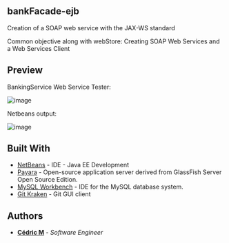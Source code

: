 ## bankFacade-ejb

Creation of a SOAP web service with the JAX-WS standard 

Common objective along with webStore: Creating SOAP Web Services and a Web Services Client

## Preview

BankingService Web Service Tester:

![image](https://user-images.githubusercontent.com/19567048/58082552-84472f00-7bb7-11e9-9fc3-584c0864c370.png)

Netbeans output:

![image](https://user-images.githubusercontent.com/19567048/58082599-9e810d00-7bb7-11e9-87f8-89e1b1c1a020.png)



## Built With

* [NetBeans](https://netbeans.org/) - IDE - Java EE Development
* [Payara](https://www.payara.fish/) - Open-source application server derived from GlassFish Server Open Source Edition.
* [MySQL Workbench](https://www.mysql.com/products/workbench/) - IDE for the MySQL database system.
* [Git Kraken](https://www.gitkraken.com/) - Git GUI client


## Authors

* **[Cédric M](https://github.com/Cedric-M)** - *Software Engineer*
